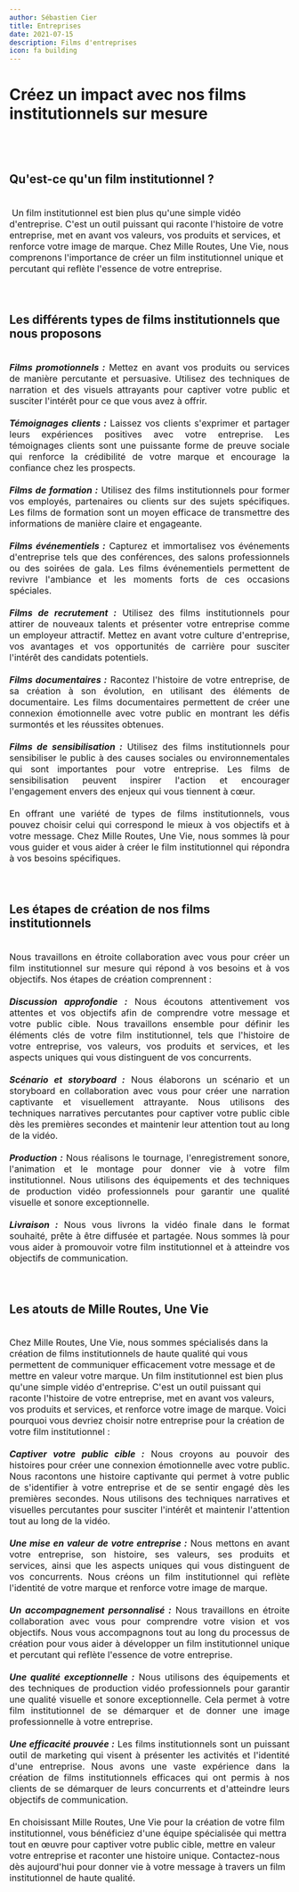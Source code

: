 ```yaml
---
author: Sébastien Cier
title: Entreprises
date: 2021-07-15
description: Films d'entreprises
icon: fa building
---
```


<h1>Créez un impact avec nos films institutionnels sur mesure</h1>
<p style='margin:0cm;font-size:16px;'>&nbsp;</p>
<p style='margin:0cm;font-size:16px;'>&nbsp;</p>
<h2>Qu'est-ce qu'un film institutionnel ?</h2>
<p style='margin:0cm;font-size:16px;'>&nbsp;</p>
<p style='margin:0cm;font-size:16px;'>&nbsp;Un film institutionnel est bien plus qu'une simple vidéo d'entreprise. C'est un outil puissant qui raconte l'histoire de votre entreprise, met en avant vos valeurs, vos produits et services, et renforce votre image de marque. Chez Mille Routes, Une Vie, nous comprenons l'importance de créer un film institutionnel unique et percutant qui reflète l'essence de votre entreprise.</p>
<p style='margin:0cm;font-size:16px;'>&nbsp;</p>
<p style='margin:0cm;font-size:16px;'>&nbsp;</p>
<h2>Les différents types de films institutionnels que nous proposons</h2>
<p style='margin:0cm;font-size:16px;'>&nbsp;</p>
<p style='margin:0cm;font-size:16px;text-align:justify;'><strong><em>Films promotionnels :</em></strong>&nbsp;Mettez en avant vos produits ou services de manière percutante et persuasive. Utilisez des techniques de narration et des visuels attrayants pour captiver votre public et susciter l'intérêt pour ce que vous avez à offrir.</p>
<p style='margin:0cm;font-size:16px;'>&nbsp;</p>
<p style='margin:0cm;font-size:16px;text-align:justify;'><strong><em>Témoignages clients :</em></strong>&nbsp;Laissez vos clients s'exprimer et partager leurs expériences positives avec votre entreprise. Les témoignages clients sont une puissante forme de preuve sociale qui renforce la crédibilité de votre marque et encourage la confiance chez les prospects.</p>
<p style='margin:0cm;font-size:16px;'>&nbsp;</p>
<p style='margin:0cm;font-size:16px;text-align:justify;'><strong><em>Films de formation :</em></strong>&nbsp;Utilisez des films institutionnels pour former vos employés, partenaires ou clients sur des sujets spécifiques. Les films de formation sont un moyen efficace de transmettre des informations de manière claire et engageante.</p>
<p style='margin:0cm;font-size:16px;'>&nbsp;</p>
<p style='margin:0cm;font-size:16px;text-align:justify;'><strong><em>Films événementiels :</em></strong>&nbsp;Capturez et immortalisez vos événements d'entreprise tels que des conférences, des salons professionnels ou des soirées de gala. Les films événementiels permettent de revivre l'ambiance et les moments forts de ces occasions spéciales.</p>
<p style='margin:0cm;font-size:16px;'>&nbsp;</p>
<p style='margin:0cm;font-size:16px;text-align:justify;'><strong><em>Films de recrutement :</em></strong>&nbsp;Utilisez des films institutionnels pour attirer de nouveaux talents et présenter votre entreprise comme un employeur attractif. Mettez en avant votre culture d'entreprise, vos avantages et vos opportunités de carrière pour susciter l'intérêt des candidats potentiels.</p>
<p style='margin:0cm;font-size:16px;'>&nbsp;</p>
<p style='margin:0cm;font-size:16px;text-align:justify;'><strong><em>Films documentaires :</em></strong>&nbsp;Racontez l'histoire de votre entreprise, de sa création à son évolution, en utilisant des éléments de documentaire. Les films documentaires permettent de créer une connexion émotionnelle avec votre public en montrant les défis surmontés et les réussites obtenues.</p>
<p style='margin:0cm;font-size:16px;'>&nbsp;</p>
<p style='margin:0cm;font-size:16px;text-align:justify;'><strong><em>Films de sensibilisation :</em></strong> Utilisez des films institutionnels pour sensibiliser le public à des causes sociales ou environnementales qui sont importantes pour votre entreprise. Les films de sensibilisation peuvent inspirer l'action et encourager l'engagement envers des enjeux qui vous tiennent à cœur.</p>
<p style='margin:0cm;font-size:16px;'>&nbsp;</p>
<p style='margin:0cm;font-size:16px;text-align:justify;'>En offrant une variété de types de films institutionnels, vous pouvez choisir celui qui correspond le mieux à vos objectifs et à votre message. Chez Mille Routes, Une Vie, nous sommes là pour vous guider et vous aider à créer le film institutionnel qui répondra à vos besoins spécifiques.</p>
<p style='margin:0cm;font-size:16px;'>&nbsp;</p>
<p style='margin:0cm;font-size:16px;'>&nbsp;</p>
<h2>Les étapes de création de nos films institutionnels</h2>
<p style='margin:0cm;font-size:16px;'>&nbsp;</p>
<p style='margin:0cm;font-size:16px;text-align:justify;'>Nous travaillons en étroite collaboration avec vous pour créer un film institutionnel sur mesure qui répond à vos besoins et à vos objectifs. Nos étapes de création comprennent :</p>
<p style='margin:0cm;font-size:16px;'>&nbsp;</p>
<p style='margin:0cm;font-size:16px;text-align:justify;'><strong><em>Discussion approfondie :</em></strong>&nbsp;Nous écoutons attentivement vos attentes et vos objectifs afin de comprendre votre message et votre public cible. Nous travaillons ensemble pour définir les éléments clés de votre film institutionnel, tels que l'histoire de votre entreprise, vos valeurs, vos produits et services, et les aspects uniques qui vous distinguent de vos concurrents.</p>
<p style='margin:0cm;font-size:16px;'>&nbsp;</p>
<p style='margin:0cm;font-size:16px;text-align:justify;'><strong><em>Scénario et storyboard :</em></strong>&nbsp;Nous élaborons un scénario et un storyboard en collaboration avec vous pour créer une narration captivante et visuellement attrayante. Nous utilisons des techniques narratives percutantes pour captiver votre public cible dès les premières secondes et maintenir leur attention tout au long de la vidéo.</p>
<p style='margin:0cm;font-size:16px;'>&nbsp;</p>
<p style='margin:0cm;font-size:16px;text-align:justify;'><strong><em>Production :</em></strong>&nbsp;Nous réalisons le tournage, l'enregistrement sonore, l'animation et le montage pour donner vie à votre film institutionnel. Nous utilisons des équipements et des techniques de production vidéo professionnels pour garantir une qualité visuelle et sonore exceptionnelle.</p>
<p style='margin:0cm;font-size:16px;'>&nbsp;</p>
<p style='margin:0cm;font-size:16px;text-align:justify;'><strong><em>Livraison :</em></strong>&nbsp;Nous vous livrons la vidéo finale dans le format souhaité, prête à être diffusée et partagée. Nous sommes là pour vous aider à promouvoir votre film institutionnel et à atteindre vos objectifs de communication.</p>
<p style='margin:0cm;font-size:16px;'>&nbsp;</p>
<p style='margin:0cm;font-size:16px;'>&nbsp;</p>
<h2>Les atouts de Mille Routes, Une Vie</h2>
<p style='margin:0cm;font-size:16px;'>&nbsp;</p>
<p style='margin:0cm;font-size:16px;'>Chez Mille Routes, Une Vie, nous sommes spécialisés dans la création de films institutionnels de haute qualité qui vous permettent de communiquer efficacement votre message et de mettre en valeur votre marque. Un film institutionnel est bien plus qu'une simple vidéo d'entreprise. C'est un outil puissant qui raconte l'histoire de votre entreprise, met en avant vos valeurs, vos produits et services, et renforce votre image de marque. Voici pourquoi vous devriez choisir notre entreprise pour la création de votre film institutionnel :</p>
<p style='margin:0cm;font-size:16px;'>&nbsp;</p>
<p style='margin:0cm;font-size:16px;text-align:justify;'><strong><em>Captiver votre public cible :</em></strong> Nous croyons au pouvoir des histoires pour créer une connexion émotionnelle avec votre public. Nous racontons une histoire captivante qui permet à votre public de s'identifier à votre entreprise et de se sentir engagé dès les premières secondes. Nous utilisons des techniques narratives et visuelles percutantes pour susciter l'intérêt et maintenir l'attention tout au long de la vidéo.</p>
<p style='margin:0cm;font-size:16px;'>&nbsp;</p>
<p style='margin:0cm;font-size:16px;text-align:justify;'><strong><em>Une mise en valeur de votre entreprise :</em></strong> Nous mettons en avant votre entreprise, son histoire, ses valeurs, ses produits et services, ainsi que les aspects uniques qui vous distinguent de vos concurrents. Nous créons un film institutionnel qui reflète l'identité de votre marque et renforce votre image de marque.</p>
<p style='margin:0cm;font-size:16px;'>&nbsp;</p>
<p style='margin:0cm;font-size:16px;text-align:justify;'><strong><em>Un accompagnement personnalisé :</em></strong> Nous travaillons en étroite collaboration avec vous pour comprendre votre vision et vos objectifs. Nous vous accompagnons tout au long du processus de création pour vous aider à développer un film institutionnel unique et percutant qui reflète l'essence de votre entreprise.</p>
<p style='margin:0cm;font-size:16px;'>&nbsp;</p>
<p style='margin:0cm;font-size:16px;text-align:justify;'><strong><em>Une qualité exceptionnelle :</em></strong> Nous utilisons des équipements et des techniques de production vidéo professionnels pour garantir une qualité visuelle et sonore exceptionnelle. Cela permet à votre film institutionnel de se démarquer et de donner une image professionnelle à votre entreprise.</p>
<p style='margin:0cm;font-size:16px;'>&nbsp;</p>
<p style='margin:0cm;font-size:16px;text-align:justify;'><strong><em>Une efficacité prouvée :</em></strong> Les films institutionnels sont un puissant outil de marketing qui visent à présenter les activités et l'identité d'une entreprise. Nous avons une vaste expérience dans la création de films institutionnels efficaces qui ont permis à nos clients de se démarquer de leurs concurrents et d'atteindre leurs objectifs de communication.</p>
<p style='margin:0cm;font-size:16px;'>&nbsp;</p>
<p style='margin:0cm;font-size:16px;'>En choisissant Mille Routes, Une Vie pour la création de votre film institutionnel, vous bénéficiez d'une équipe spécialisée qui mettra tout en œuvre pour captiver votre public cible, mettre en valeur votre entreprise et raconter une histoire unique. Contactez-nous dès aujourd'hui pour donner vie à votre message à travers un film institutionnel de haute qualité.</p>
<p style='margin:0cm;font-size:16px;'>&nbsp;</p>